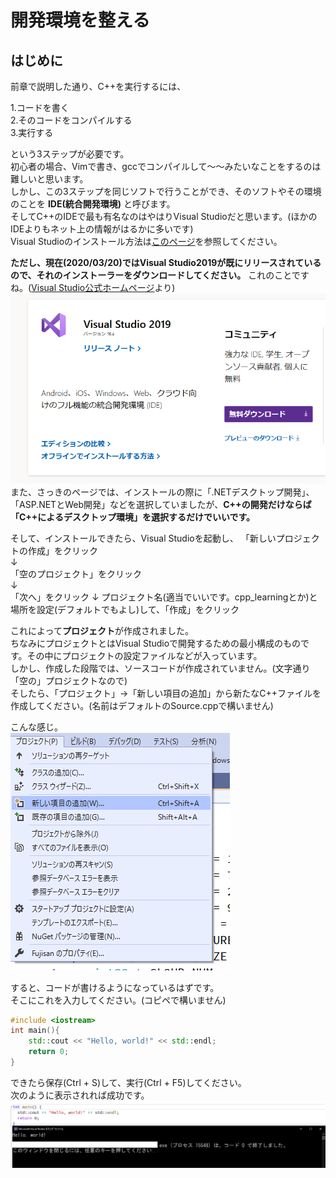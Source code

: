 # 開発環境を整える
## はじめに
前章で説明した通り、C++を実行するには、  

1.コードを書く  
2.そのコードをコンパイルする  
3.実行する  

という3ステップが必要です。  
初心者の場合、Vimで書き、gccでコンパイルして～～みたいなことをするのは難しいと思います。  
しかし、この3ステップを同じソフトで行うことができ、そのソフトやその環境のことを **IDE(統合開発環境)** と呼びます。  
そしてC++のIDEで最も有名なのはやはりVisual Studioだと思います。(ほかのIDEよりもネット上の情報がはるかに多いです)  
Visual Studioのインストール方法は[このページ](https://asatte.biz/visual-studio-2017/)を参照してください。  

**ただし、現在(2020/03/20)ではVisual Studio2019が既にリリースされているので、それのインストーラーをダウンロードしてください。**
これのことですね。([Visual Studio公式ホームページ](https://visualstudio.microsoft.com/ja/downloads/)より)
![2.png](2.png)  
また、さっきのページでは、インストールの際に「.NETデスクトップ開発」、「ASP.NETとWeb開発」などを選択していましたが、**C++の開発だけならば「C++によるデスクトップ環境」を選択するだけでいいです。**  


そして、インストールできたら、Visual Studioを起動し、
「新しいプロジェクトの作成」をクリック  
↓  
「空のプロジェクト」をクリック  
↓  
「次へ」をクリック
↓
プロジェクト名(適当でいいです。cpp_learningとか)と場所を設定(デフォルトでもよし)して、「作成」をクリック
  
これによって**プロジェクト**が作成されました。  
ちなみにプロジェクトとはVisual Studioで開発するための最小構成のものです。その中にプロジェクトの設定ファイルなどが入っています。  
しかし、作成した段階では、ソースコードが作成されていません。(文字通り「空の」プロジェクトなので)  
そしたら、「プロジェクト」→「新しい項目の追加」から新たなC++ファイルを作成してください。(名前はデフォルトのSource.cppで構いません)  

こんな感じ。  
![3.png](3.png)

すると、コードが書けるようになっているはずです。  
そこにこれを入力してください。(コピペで構いません)  
```cpp
#include <iostream>
int main(){
    std::cout << "Hello, world!" << std::endl;
    return 0;
}
```
できたら保存(Ctrl + S)して、実行(Ctrl + F5)してください。  
次のように表示されれば成功です。  
![4.png](4.png)